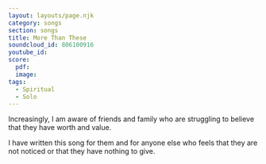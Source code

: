 ```yaml
---
layout: layouts/page.njk
category: songs
section: songs
title: More Than These
soundcloud_id: 806100916
youtube_id: 
score:
  pdf:
  image:
tags:
  - Spiritual
  - Solo
---
```


Increasingly, I am aware of friends and family who are struggling to believe that they have worth and value.

I have written this song for them and for anyone else who feels that they are not noticed or that they have nothing to give. 
